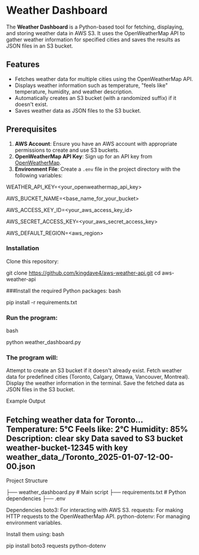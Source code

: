 # Weather Dashboard

The **Weather Dashboard** is a Python-based tool for fetching, displaying, and storing weather data in AWS S3. It uses the OpenWeatherMap API to gather weather information for specified cities and saves the results as JSON files in an S3 bucket.

## Features

- Fetches weather data for multiple cities using the OpenWeatherMap API.
- Displays weather information such as temperature, "feels like" temperature, humidity, and weather description.
- Automatically creates an S3 bucket (with a randomized suffix) if it doesn't exist.
- Saves weather data as JSON files to the S3 bucket.

## Prerequisites

1. **AWS Account**: Ensure you have an AWS account with appropriate permissions to create and use S3 buckets.
2. **OpenWeatherMap API Key**: Sign up for an API key from [OpenWeatherMap](https://openweathermap.org/api).
3. **Environment File**: Create a `.env` file in the project directory with the following variables:


WEATHER_API_KEY=<your_openweathermap_api_key>

AWS_BUCKET_NAME=<base_name_for_your_bucket>

AWS_ACCESS_KEY_ID=<your_aws_access_key_id>

AWS_SECRET_ACCESS_KEY=<your_aws_secret_access_key>

AWS_DEFAULT_REGION=<aws_region>



### Installation
Clone this repository:

git clone https://github.com/kingdave4/aws-weather-api.git
cd aws-weather-api


###Install the required Python packages:
bash

pip install -r requirements.txt


### Run the program:

bash

python weather_dashboard.py



### The program will:

Attempt to create an S3 bucket if it doesn't already exist.
Fetch weather data for predefined cities (Toronto, Calgary, Ottawa, Vancouver, Montreal).
Display the weather information in the terminal.
Save the fetched data as JSON files in the S3 bucket.


Example Output

Fetching weather data for Toronto...
Temperature: 5°C
Feels like: 2°C
Humidity: 85%
Description: clear sky
Data saved to S3 bucket weather-bucket-12345 with key weather_data_/Toronto_2025-01-07-12-00-00.json
---------------------------------------------------



Project Structure

├── weather_dashboard.py      # Main script
├── requirements.txt          # Python dependencies
├── .env 


Dependencies
boto3: For interacting with AWS S3.
requests: For making HTTP requests to the OpenWeatherMap API.
python-dotenv: For managing environment variables.


Install them using:
bash

pip install boto3 requests python-dotenv

